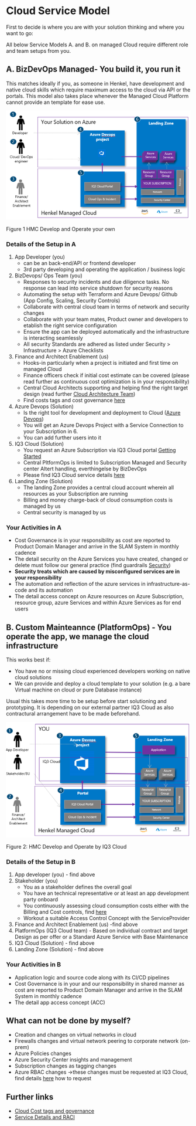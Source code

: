 # Cloud Service Model

First to decide is where you are with your solution thinking and where you want to go:

All below Service Models A. and B. on managed Cloud require different role and team setups from you.

## A. BizDevOps Managed- You build it, you run it

This matches ideally if you, as someone in Henkel, have development and native cloud skills which require maximum access to the cloud via API or the portals. This model also takes place whenever the Managed Cloud Platform cannot provide an template for ease use.

![IaaS managed by Project Team](../images/hmc-usecase-development-landingzone-202010.png)

Figure 1 HMC Develop and Operate your own

### Details of the Setup in A

1. App Developer (you)
   - can be an back-end/API or frontend developer
   - 3rd party developing and operating the application / business logic
2. BizDevops/ Ops Team (you)
   - Responses to security incidents and due diligence tasks. No response can lead into service shutdown for security reasons
   - Automating the setup with Terraform and Azure Devops/ Github (App Config, Scaling, Security Controls)
   - Collaborate with central cloud team in terms of network and security changes
   - Collaborate with your team mates, Product owner and developers to etablish the right service configuration
   - Ensure the app can be deployed automatically and the infrastructure is interacting seamlessly
   - All security Standards are adhered as listed under Security > Infrastructure > Azure Checklists
3. Finance and Architect Enablement (us)
   - Hooks-in particularly when a project is initiated and first time on managed Cloud
   - Finance officers check if initial cost estimate can be covered (please read further as continuous cost optimization is in your responsibility)
   - Central Cloud Architects supporting and helping find the right target design (read further [Cloud Architecture Team](cloud-arch-team.md))
   - Find costs tags and cost governance [here](hmc-costs.md)
4. Azure Devops (Solution)
   - Is the right tool for development and deployment to Cloud ([Azure Devops](../devops/azure-devops.md))
   - You will get an Azure Devops Project with a Service Connection to your Subscription in 6.
   - You can add further users into it
5. IQ3 Cloud (Solution)
   - You request an Azure Subscription via IQ3 Cloud portal [Getting Started](getting-started.md)
   - Central PltformOps is limited to Subscription Managed and Security center Altert handling, everthingelse by BizDevOps
   - Please find IQ3 Cloud service details [here](cloud-service-details-raci.md)
6. Landing Zone (Solution)
   - The landing Zone provides a central cloud account wherein all resources as your Subscription are running
   - Billing and money charge-back of cloud consumption costs is managed by us
   - Central security is managed by us

### Your Activities in A

- Cost Governance is in your responsibility as cost are reported to Product Domain Manager and arrive in the SLAM System in monthly cadence
- The detail security on the Azure Services you have created, changed or delete must follow our general practice (find guardrails [Security](../security/security.md))
- **Security treats which are caused by misconfigured services are in your responsibility**
- The automation and reflection of the azure services in infrastructure-as-code and its automation
- The detail access concept on Azure resources on Azure Subscription, resource group, azure Services and within Azure Services as for end users  

## B. Custom Mainteannce (PlatformOps) - You operate the app, we manage the cloud infrastructure

This works best if:

- You have no or missing cloud experienced developers working on native cloud solutions
- We can provide and deploy a cloud template to your solution (e.g. a bare Virtual machine on cloud or pure Database instance)

Usual this takes more time to be setup before start solutioning and prototyping. It is depending on our external partner IQ3 Cloud as also contractural arrangement have to be made beforehand.

![IaaS managed by IQ3 Cloud Team](../images/hmc-usecase-development-iq3cloudmade-2020.png)

Figure 2: HMC Develop and Operate by IQ3 Cloud

### Details of the Setup in B

1. App developer (you) - find above
1. Stakeholder (you)
   - You as a stakeholder defines the overall goal
   - You have an technical representative or at least an app development party onboard
   - You continuously assessing cloud consumption costs either with the Billing and Cost controls, find [here](hmc-costs.md)
   - Workout a suitable Access Control Concept with the ServiceProvider
1. Finance and Architect Enablement (us) -find above
1. PlatformOps (IQ3 Cloud team) - Based on individual contract and target Design as per offer or a Standard Azure Service with Base Maintenance
1. IQ3 Cloud (Solution) - find above
1. Landing Zone (Solution) - find above

### Your Activities in B

- Application logic and source code along with its CI/CD pipelines
- Cost Governance is in your and our responsibility in shared manner as cost are reported to Product Domain Manager and arrive in the SLAM System in monthly cadence
- The detail app access concept (ACC)  

## What can not be done by myself?

- Creation and changes on virtual networks in cloud
- Firewalls changes and virtual network peering to corporate network (on-prem)
- Azure Policies changes
- Azure Security Center insights and management
- Subscription changes as tagging changes
- Azure RBAC changes
->these changes must be requested at IQ3 Cloud, find details [here](cloud-service-details-raci.md) how to request

## Further links

- [Cloud Cost tags and governance](hmc-costs.md)
- [Service Details and RACI](cloud-service-details-raci.md)
